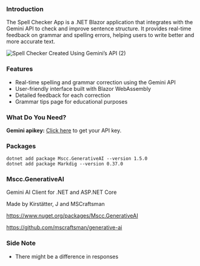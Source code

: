 ### Introduction

The Spell Checker App is a .NET Blazor application that integrates with the Gemini API to check and improve sentence structure. It provides real-time feedback on grammar and spelling errors, helping users to write better and more accurate text.

![Spell Checker Created Using Gemini’s API (2)](https://github.com/lukepadiachy/SpellChecker/assets/148848073/7c2eccbc-04f0-4003-967c-a74a8368c068)



### Features

- Real-time spelling and grammar correction using the Gemini API
- User-friendly interface built with Blazor WebAssembly
- Detailed feedback for each correction
- Grammar tips page for educational purposes

### What Do You Need?
**Gemini apikey:** [Click here](https://ai.google.dev/gemini-api) to get your API key.

### Packages 

  ```CLI
dotnet add package Mscc.GenerativeAI --version 1.5.0
dotnet add package Markdig --version 0.37.0
```
### Mscc.GenerativeAI

Gemini AI Client for .NET and ASP.NET Core

Made by Kirstätter, J and MSCraftsman

https://www.nuget.org/packages/Mscc.GenerativeAI

https://github.com/mscraftsman/generative-ai

### Side Note

- There might be a difference in responses





  
